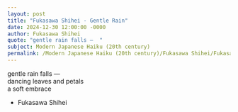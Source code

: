 ```yaml
---
layout: post
title: "Fukasawa Shihei - Gentle Rain"
date: 2024-12-30 12:00:00 -0000
author: Fukasawa Shihei
quote: "gentle rain falls —  "
subject: Modern Japanese Haiku (20th century)
permalink: /Modern Japanese Haiku (20th century)/Fukasawa Shihei/Fukasawa Shihei - Gentle Rain
---
```


gentle rain falls —  
dancing leaves and petals  
a soft embrace


- Fukasawa Shihei
